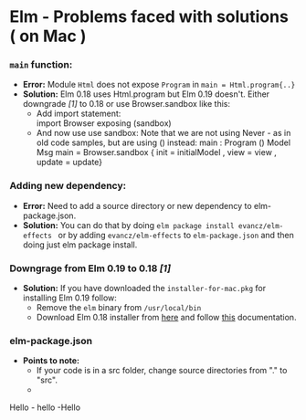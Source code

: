 # Elm - Problems faced with solutions ( on Mac )

### `main` function:  
* **Error:** Module `Html` does not expose `Program` in `main = Html.program{..}`
* **Solution:** Elm 0.18 uses Html.program but Elm 0.19 doesn't. Either downgrade *[1]* to 0.18 or use Browser.sandbox like this:  
    - Add import statement:  
        import Browser exposing (sandbox)
    - And now use use sandbox: Note that we are not using Never - as in old code samples, but are using () instead:
        main : Program () Model Msg
        main =  Browser.sandbox
            { init = initialModel
                , view = view
                , update = update}
    

### Adding new dependency:  
* **Error:** Need to add a source directory or new dependency to elm-package.json.
* **Solution:** You can do that by doing `elm package install evancz/elm-effects `
        or by adding `evancz/elm-effects` to `elm-package.json` and then doing just elm package install.

### Downgrage from Elm 0.19 to 0.18 *[1]*  
* **Solution:** If you have downloaded the `installer-for-mac.pkg` for installing Elm 0.19 follow:
    - Remove the `elm` binary from `/usr/local/bin`
    - Download Elm 0.18 installer from [here](https://web.archive.org/web/20180714175914id_/https://guide.elm-lang.org/install.html) and follow [this](https://web.archive.org/web/20180714175914id_/https://guide.elm-lang.org/) documentation.

### elm-package.json  
* **Points to note:** 
    - If your code is in a src folder, change source directories from "." to "src".
    - 
Hello
        - hello
    -Hello
